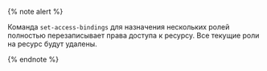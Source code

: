 {% note alert %}

Команда `set-access-bindings` для назначения нескольких ролей полностью перезаписывает права доступа к ресурсу. Все текущие роли на ресурс будут удалены.

{% endnote %}
